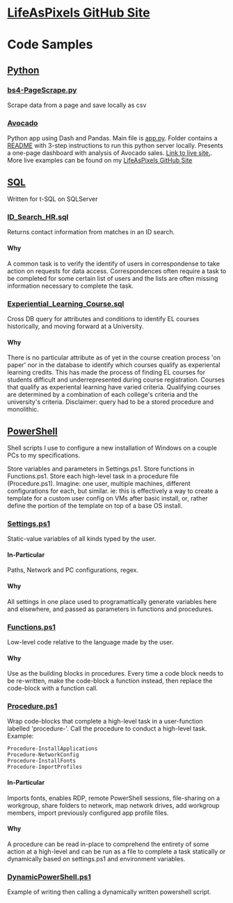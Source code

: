 # [LifeAsPixels GitHub Site](https://lifeaspixels.github.io/)

# Code Samples

## [Python](/Python)

### [bs4-PageScrape.py](/Python/bs4-PageScrape.py)
Scrape data from a page and save locally as csv

### [Avocado](/Python/Avacado)
Python app using Dash and Pandas. Main file is [app.py](/Python/Avocado/app.py). Folder contains a [README](/Python/Avocado/README.md) with 3-step instructions to run this python server locally. Presents a one-page dashboard with analysis of Avocado sales. [Link to live site.](http://lifeaspixels.pythonanywhere.com/). More live examples can be found on my [LifeAsPixels GitHub Site](https://lifeaspixels.github.io/)

## [SQL](/SQL)
Written for t-SQL on SQLServer

### [ID_Search_HR.sql](SQL/ID_Search_HR.sql)
Returns contact information from matches in an ID search.
#### Why
A common task is to verify the identify of users in correspondense to take action on requests for data access. Correspondences often require a task to be completed for some certain list of users and the lists are often missing information necessary to complete the task.

### [Experiential_Learning_Course.sql](SQL/Experiential_Learning_Course.sql)
Cross DB query for attributes and conditions to identify EL courses historically, and moving forward at a University.
#### Why
There is no particular attribute as of yet in the course creation process 'on paper' nor in the database to identify which courses qualify as experiental learning credits. This has made the process of finding EL courses for students difficult and underrepresented during course registration. Courses that qualify as experiental learning have varied criteria. Qualifying courses are determined by a combination of each college's criteria and the university's criteria. Disclaimer: query had to be a stored procedure and monolithic.

## [PowerShell](/Powershell)
Shell scripts I use to configure a new installation of Windows on a couple PCs to my specifications.

Store variables and parameters in Settings.ps1.
Store functions in Functions.ps1.
Store each high-level task in a procedure file (Procedure.ps1).
Imagine: one user, multiple machines, different configurations for each, but similar. ie: this is effectively a way to create a template for a custom user config on VMs after basic install, or, rather define the portion of the template on top of a base OS install.

### [Settings.ps1](/PowerShell/Settings.ps1)
Static-value variables of all kinds typed by the user.
#### In-Particular
Paths, Network and PC configurations, regex.
#### Why
All settings in one place used to programattically generate variables here and elsewhere, and passed as parameters in functions and procedures.

### [Functions.ps1](/PowerShell/Functions.ps1)
Low-level code relative to the language made by the user.
#### Why
Use as the building blocks in procedures. Every time a code block needs to be re-written, make the code-block a function instead, then replace the code-block with a function call.

### [Procedure.ps1](/PowerShell/Procedure.ps1)
Wrap code-blocks that complete a high-level task in a user-function labelled 'procedure-'. Call the procedure to conduct a high-level task. Example:
```
Procedure-InstallApplications
Procedure-NetworkConfig
Procedure-InstallFonts
Procedure-ImportProfiles
```
#### In-Particular
Imports fonts, enables RDP, remote PowerShell sessions, file-sharing on a workgroup, share folders to network, map network drives, add workgroup members, import previously configured app profile files.
#### Why
A procedure can be read in-place to comprehend the entirety of some action at a high-level and can be run as a file to complete a task statically or dynamically based on settings.ps1 and environment variables.

### [DynamicPowerShell.ps1](/PowerShell/DynamicPowerShell.ps1)
Example of writing then calling a dynamically written powershell script.
